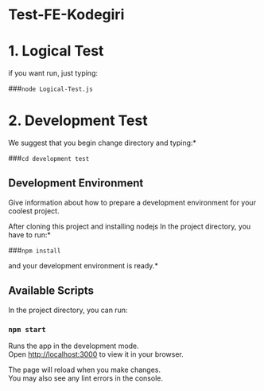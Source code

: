 # Test-FE-Kodegiri

# 1. Logical Test

if you want run, just typing:

###`node Logical-Test.js`

# 2. Development Test

We suggest that you begin change directory and typing:\*

###`cd development test`

## Development Environment

Give information about how to prepare a development environment for your coolest project.

After cloning this project and installing nodejs In the project directory, you have to run:\*

###`npm install`

and your development environment is ready.\*

## Available Scripts

In the project directory, you can run:

### `npm start`

Runs the app in the development mode.\
Open [http://localhost:3000](http://localhost:3000) to view it in your browser.

The page will reload when you make changes.\
You may also see any lint errors in the console.
